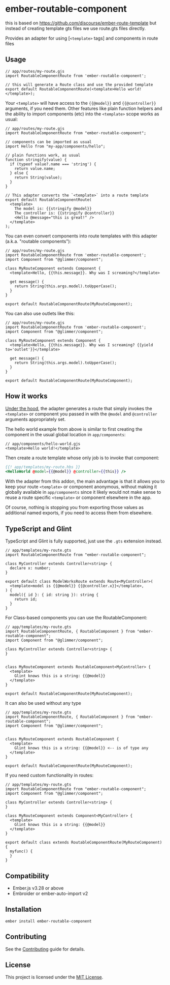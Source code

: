 # ember-routable-component

this is based on https://github.com/discourse/ember-route-template
but instead of creating template gts files we use route.gts files directly.

[polaris]: https://blog.emberjs.com/ember-5-0-released/#toc_the-journey-towards-ember-polaris
[resources]: https://github.com/NullVoxPopuli/ember-resources/blob/main/docs/docs/README.md
[rfc]: https://rfcs.emberjs.com/id/0779-first-class-component-templates/#typescript

Provides an adapter for using [`<template>` tags] and components in route files

## Usage

```gjs
// app/routes/my-route.gjs
import RoutableComponentRoute from 'ember-routable-component';

// this will generate a Route class and use the provided template
export default RoutableComponentRoute(<template>Hello world!</template>);
```

Your `<template>` will have access to the `{{@model}}` and `{{@controller}}`
arguments, if you need them. Other features like plain function helpers and
the ability to import components (etc) into the `<template>` scope works as
usual:

```gjs
// app/routes/my-route.gjs
import RoutableComponentRoute from "ember-routable-component";

// components can be imported as usual
import Hello from "my-app/components/hello";

// plain functions work, as usual
function stringify(value) {
  if (typeof value?.name === 'string') {
    return value.name;
  } else {
    return String(value);
  }
}

// This adapter converts the `<template>` into a route template
export default RoutableComponentRoute(
  <template>
    The model is: {{stringify @model}}
    The controller is: {{stringify @controller}}
    <Hello @message="this is great!" />
  </template>
);
```

You can even convert components into route templates with this adapter (a.k.a.
"routable components"):

```gjs
// app/routes/my-route.gjs
import RoutableComponentRoute from 'ember-routable-component';
import Component from "@glimmer/component";

class MyRouteComponent extends Component {
  <template>Hello, {{this.message}}. Why was I screaming?</template>

  get message() {
    return String(this.args.model).toUpperCase();
  }
}

export default RoutableComponentRoute(MyRouteComponent);
```

You can also use outlets like this:

```gjs
// app/routes/my-route.gjs
import RoutableComponentRoute from 'ember-routable-component';
import Component from "@glimmer/component";

class MyRouteComponent extends Component {
  <template>Hello, {{this.message}}. Why was I screaming? {{yield to='outlet'}}</template>

  get message() {
    return String(this.args.model).toUpperCase();
  }
}

export default RoutableComponentRoute(MyRouteComponent);
```

## How it works

[Under the hood](./ember-routable-component/src/index.ts), the adapter generates
a route that simply invokes the `<template>` or component you passed
in with the `@model` and `@controller` arguments appropriately set.

The hello world example from above is similar to first creating the component
in the usual global location in `app/components`:

```glimmer-js
// app/components/hello-world.gjs
<template>Hello world!</template>
```

Then create a route template whose only job is to invoke that component:

```hbs
{{! app/templates/my-route.hbs }}
<HelloWorld @model={{@model}} @controller={{this}} />
```

With the adapter from this addon, the main advantage is that it allows you to
keep your route `<template>` or component anonymous, without making it globally
available in `app/components` since it likely would not make sense to reuse a
route specific `<template>` or component elsewhere in the app.

Of course, nothing is stopping you from exporting those values as additional
named exports, if you need to access them from elsewhere.

## TypeScript and Glint

TypeScript and Glint is fully supported, just use the `.gts` extension instead.

```glimmer-ts
// app/templates/my-route.gts
import RoutableComponentRoute from "ember-routable-component";

class MyController extends Controller<string> {
  declare x: number;
}

export default class ModelWorksRoute extends Route<MyController>(
  <template>model is {{@model}} {{@controller.x}}</template>,
) {
  model({ id }: { id: string }): string {
    return id;
  }
}
```

For Class-based components you can use the RoutableComponent:

```glimmer-ts
// app/templates/my-route.gts
import RoutableComponentRoute, { RoutableComponent } from "ember-routable-component";
import Component from "@glimmer/component";

class MyController extends Controller<string> {
}


class MyRouteComponent extends RoutableComponent<MyController> {
  <template>
    Glint knows this is a string: {{@model}}
  </template>
}

export default RoutableComponentRoute(MyRouteComponent);
```

It can also be used without any type
```glimmer-ts
// app/templates/my-route.gts
import RoutableComponentRoute, { RoutableComponent } from "ember-routable-component";
import Component from "@glimmer/component";


class MyRouteComponent extends RoutableComponent {
  <template>
    Glint knows this is a string: {{@model}} <-- is of type any
  </template>
}

export default RoutableComponentRoute(MyRouteComponent);
```

If you need custom functionality in routes:

```glimmer-ts
// app/templates/my-route.gts
import RoutableComponentRoute from "ember-routable-component";
import Component from "@glimmer/component";

class MyController extends Controller<string> {
}

class MyRouteComponent extends Component<MyController> {
  <template>
    Glint knows this is a string: {{@model}}
  </template>
}

export default class extends RoutableComponentRoute(MyRouteComponent) {
  myfunc() {
  }
}
```


## Compatibility

- Ember.js v3.28 or above
- Embroider or ember-auto-import v2

## Installation

```
ember install ember-routable-component
```

## Contributing

See the [Contributing](CONTRIBUTING.md) guide for details.

## License

This project is licensed under the [MIT License](LICENSE.md).
